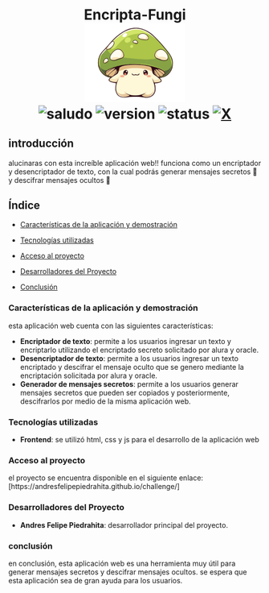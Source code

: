 <div align="center">
  <h1 align="center">
    Encripta-Fungi
    <br />
    <a href="">
      <img src="https://github.com/AndresFelipePiedrahita/challenge/blob/main/assets/honguito.png" alt="Honguito" width="200px">
    </a>
    <br />
    <img src="https://img.shields.io/badge/hola-criaturitas-orange" alt="saludo">
    <img src="https://img.shields.io/badge/version-1.0-green" alt="version">
    <img src="https://img.shields.io/badge/status-finished-blue" alt="status">
    <a href="https://x.com/intent/follow?screen_name=andres_fpm" target="_blank">
    <img src="https://img.shields.io/twitter/follow/andres_fpm" alt="X"></a>
  </h1>
</div>

## introducción
alucinaras con esta increíble aplicación web!! funciona como un encriptador y desencriptador de texto, con la cual podrás generar mensajes secretos 🤫 y descifrar mensajes ocultos 🔎

## Índice

* [Características de la aplicación y demostración](#Características)

* [Tecnologías utilizadas](#tecnologías)

* [Acceso al proyecto](#acceso)

* [Desarrolladores del Proyecto](#desarrolladores)

* [Conclusión](#conclusión)

<h3 id="Características">Características de la aplicación y demostración</h3>
esta aplicación web cuenta con las siguientes características:
<p></p>

- **Encriptador de texto**: permite a los usuarios ingresar un texto y encriptarlo utilizando el encriptado secreto solicitado por alura y oracle.
- **Desencriptador de texto**: permite a los usuarios ingresar un texto encriptado y descifrar el mensaje oculto que se genero mediante la encriptación solicitada por alura y oracle.
- **Generador de mensajes secretos**: permite a los usuarios generar mensajes secretos que pueden ser copiados y posteriormente, descifrarlos por medio de la misma aplicación web.

<h3 id="tecnologías">Tecnologías utilizadas</h3>

- **Frontend**: se utilizó html, css y js para el desarrollo de la aplicación web

<h3 id="acceso">Acceso al proyecto</h3>
el proyecto se encuentra disponible en el siguiente enlace: [https://andresfelipepiedrahita.github.io/challenge/]

<h3 id="desarrolladores">Desarrolladores del Proyecto</h3>

- **Andres Felipe Piedrahita**: desarrollador principal del proyecto.

<h3 id="conclusión">conclusión</h3>
en conclusión, esta aplicación web es una herramienta muy útil para generar mensajes secretos y descifrar mensajes ocultos. se espera que esta aplicación sea de gran ayuda para los usuarios.
  


